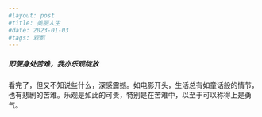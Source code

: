 ```yaml
---
#layout: post
#title: 美丽人生
#date: 2023-01-03
#tags: 观影
---
```


##### 即便身处苦难，我亦乐观绽放

看完了，但又不知说些什么，深感震撼。如电影开头，生活总有如童话般的情节，也有悲剧的苦难。乐观是如此的可贵，特别是在苦难中，以至于可以称得上是勇气。